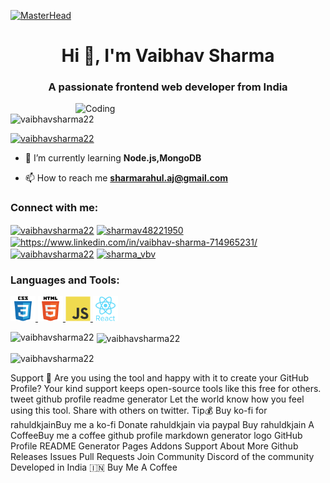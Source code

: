 
<!--
**vaibhavsharma22/vaibhavsharma22** is a ✨ _special_ ✨ repository because its `README.md` (this file) appears on your GitHub profile.

Here are some ideas to get you started:

- 🔭 I’m currently working on ...
- 🌱 I’m currently learning ...
- 👯 I’m looking to collaborate on ...
- 🤔 I’m looking for help with ...
- 💬 Ask me about ...
- 📫 How to reach me: ...
- 😄 Pronouns: ...
- ⚡ Fun fact: ...
-->
[![MasterHead](https://repository-images.githubusercontent.com/588181932/e36ec678-7984-4cdd-8e4c-a3932772ff8e)](https://rishavchanda.io)
<h1 align="center">Hi 👋, I'm Vaibhav Sharma</h1>
<h3 align="center">A passionate frontend web developer from India</h3>
<img align="right" alt="Coding" width="400" src="https://img.freepik.com/premium-vector/wed-developer-programmer-coding-augmented-reality-screen-premium-vector_375605-332.jpg"/>

<p align="left"> <img src="https://komarev.com/ghpvc/?username=vaibhavsharma22&label=Profile%20views&color=0e75b6&style=flat" alt="vaibhavsharma22" /> </p>

<p align="left"> <a href="https://github.com/ryo-ma/github-profile-trophy"><img src="https://github-profile-trophy.vercel.app/?username=vaibhavsharma22" alt="vaibhavsharma22" /></a> </p>

- 🌱 I’m currently learning **Node.js,MongoDB**

- 📫 How to reach me **sharmarahul.aj@gmail.com**

<h3 align="left">Connect with me:</h3>
<p align="left">
<a href="https://codepen.io/vaibhavsharma22" target="blank"><img align="center" src="https://raw.githubusercontent.com/rahuldkjain/github-profile-readme-generator/master/src/images/icons/Social/codepen.svg" alt="vaibhavsharma22" height="30" width="40" /></a>
<a href="https://twitter.com/sharmav48221950" target="blank"><img align="center" src="https://raw.githubusercontent.com/rahuldkjain/github-profile-readme-generator/master/src/images/icons/Social/twitter.svg" alt="sharmav48221950" height="30" width="40" /></a>
<a href="https://linkedin.com/in/https://www.linkedin.com/in/vaibhav-sharma-714965231/" target="blank"><img align="center" src="https://raw.githubusercontent.com/rahuldkjain/github-profile-readme-generator/master/src/images/icons/Social/linked-in-alt.svg" alt="https://www.linkedin.com/in/vaibhav-sharma-714965231/" height="30" width="40" /></a>
<a href="https://codesandbox.com/vaibhavsharma22" target="blank"><img align="center" src="https://raw.githubusercontent.com/rahuldkjain/github-profile-readme-generator/master/src/images/icons/Social/codesandbox.svg" alt="vaibhavsharma22" height="30" width="40" /></a>
<a href="https://instagram.com/sharma_vbv" target="blank"><img align="center" src="https://raw.githubusercontent.com/rahuldkjain/github-profile-readme-generator/master/src/images/icons/Social/instagram.svg" alt="sharma_vbv" height="30" width="40" /></a>
</p>

<h3 align="left">Languages and Tools:</h3>
<p align="left"> <a href="https://www.w3schools.com/css/" target="_blank" rel="noreferrer"> <img src="https://raw.githubusercontent.com/devicons/devicon/master/icons/css3/css3-original-wordmark.svg" alt="css3" width="40" height="40"/> </a> <a href="https://www.w3.org/html/" target="_blank" rel="noreferrer"> <img src="https://raw.githubusercontent.com/devicons/devicon/master/icons/html5/html5-original-wordmark.svg" alt="html5" width="40" height="40"/> </a> <a href="https://developer.mozilla.org/en-US/docs/Web/JavaScript" target="_blank" rel="noreferrer"> <img src="https://raw.githubusercontent.com/devicons/devicon/master/icons/javascript/javascript-original.svg" alt="javascript" width="40" height="40"/> </a> <a href="https://reactjs.org/" target="_blank" rel="noreferrer"> <img src="https://raw.githubusercontent.com/devicons/devicon/master/icons/react/react-original-wordmark.svg" alt="react" width="40" height="40"/> </a> </p>

<p><img align="left" src="https://github-readme-stats.vercel.app/api/top-langs?username=vaibhavsharma22&show_icons=true&locale=en&layout=compact" alt="vaibhavsharma22" /></p>

<p>&nbsp;<img align="center" src="https://github-readme-stats.vercel.app/api?username=vaibhavsharma22&show_icons=true&locale=en" alt="vaibhavsharma22" /></p>

<p><img align="center" src="https://github-readme-streak-stats.herokuapp.com/?user=vaibhavsharma22&" alt="vaibhavsharma22" /></p>

Support 🙏
Are you using the tool and happy with it to create your GitHub Profile?
Your kind support keeps open-source tools like this free for others.
tweet github profile readme generator
Let the world know how you feel using this tool. Share with others on twitter.
Tip💰
Buy ko-fi for rahuldkjainBuy me a ko-fi
Donate rahuldkjain via paypal
Buy rahuldkjain A CoffeeBuy me a coffee
github profile markdown generator logo
GitHub Profile README Generator
Pages
Addons
Support
About
More
Github
Releases
Issues
Pull Requests
Join Community
Discord of the community
Developed in India 🇮🇳
Buy Me A Coffee

